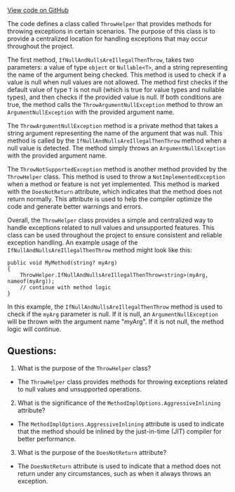 [View code on GitHub](https://github.com/nethermindeth/nethermind/Nethermind.Core/Collections/ThrowHelper.cs)

The code defines a class called `ThrowHelper` that provides methods for throwing exceptions in certain scenarios. The purpose of this class is to provide a centralized location for handling exceptions that may occur throughout the project. 

The first method, `IfNullAndNullsAreIllegalThenThrow`, takes two parameters: a value of type `object` or `Nullable<T>`, and a string representing the name of the argument being checked. This method is used to check if a value is null when null values are not allowed. The method first checks if the default value of type `T` is not null (which is true for value types and nullable types), and then checks if the provided value is null. If both conditions are true, the method calls the `ThrowArgumentNullException` method to throw an `ArgumentNullException` with the provided argument name.

The `ThrowArgumentNullException` method is a private method that takes a string argument representing the name of the argument that was null. This method is called by the `IfNullAndNullsAreIllegalThenThrow` method when a null value is detected. The method simply throws an `ArgumentNullException` with the provided argument name.

The `ThrowNotSupportedException` method is another method provided by the `ThrowHelper` class. This method is used to throw a `NotImplementedException` when a method or feature is not yet implemented. This method is marked with the `DoesNotReturn` attribute, which indicates that the method does not return normally. This attribute is used to help the compiler optimize the code and generate better warnings and errors.

Overall, the `ThrowHelper` class provides a simple and centralized way to handle exceptions related to null values and unsupported features. This class can be used throughout the project to ensure consistent and reliable exception handling. An example usage of the `IfNullAndNullsAreIllegalThenThrow` method might look like this:

```
public void MyMethod(string? myArg)
{
    ThrowHelper.IfNullAndNullsAreIllegalThenThrow<string>(myArg, nameof(myArg));
    // continue with method logic
}
```

In this example, the `IfNullAndNullsAreIllegalThenThrow` method is used to check if the `myArg` parameter is null. If it is null, an `ArgumentNullException` will be thrown with the argument name "myArg". If it is not null, the method logic will continue.
## Questions: 
 1. What is the purpose of the `ThrowHelper` class?
- The `ThrowHelper` class provides methods for throwing exceptions related to null values and unsupported operations.

2. What is the significance of the `MethodImplOptions.AggressiveInlining` attribute?
- The `MethodImplOptions.AggressiveInlining` attribute is used to indicate that the method should be inlined by the just-in-time (JIT) compiler for better performance.

3. What is the purpose of the `DoesNotReturn` attribute?
- The `DoesNotReturn` attribute is used to indicate that a method does not return under any circumstances, such as when it always throws an exception.